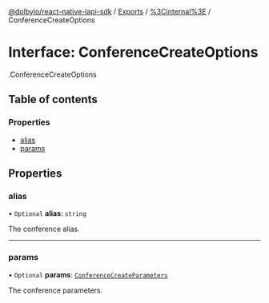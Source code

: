 [@dolbyio/react-native-iapi-sdk](../README.md) / [Exports](../modules.md) / [%3Cinternal%3E](../modules/_internal_.md) / ConferenceCreateOptions

# Interface: ConferenceCreateOptions

[<internal>](../modules/_internal_.md).ConferenceCreateOptions

## Table of contents

### Properties

- [alias](_internal_.ConferenceCreateOptions.md#alias)
- [params](_internal_.ConferenceCreateOptions.md#params)

## Properties

### alias

• `Optional` **alias**: `string`

The conference alias.

___

### params

• `Optional` **params**: [`ConferenceCreateParameters`](_internal_.ConferenceCreateParameters.md)

The conference parameters.
